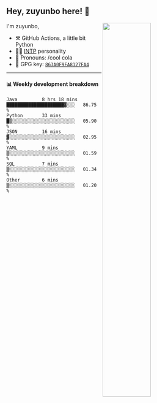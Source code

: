 

## Hey, zuyunbo here! :wave: 
[<img align="right" width="50%" src="https://github-readme-stats.vercel.app/api?username=zuyunbo&theme=dark&show_icons=true">](https://metrics.lecoq.io/ouuan?template=classic)

I'm zuyunbo,

-   :hammer_and_pick: GitHub Actions, a little bit Python
-   :man_scientist: [INTP](https://www.16personalities.com/profiles/3302586f07ca3) personality
-   :man: Pronouns: /cool cola
-   :key: GPG key: [`863A0F9FA8127FA4`](https://github.com/zuyunbo.gpg)

---

#### :bar_chart: Weekly development breakdown
<!--START_SECTION:waka-->

```text
Java         8 hrs 18 mins   █████████████████████▓░░░   86.75 %
Python       33 mins         █▒░░░░░░░░░░░░░░░░░░░░░░░   05.90 %
JSON         16 mins         ▓░░░░░░░░░░░░░░░░░░░░░░░░   02.95 %
YAML         9 mins          ▒░░░░░░░░░░░░░░░░░░░░░░░░   01.59 %
SQL          7 mins          ▒░░░░░░░░░░░░░░░░░░░░░░░░   01.34 %
Other        6 mins          ▒░░░░░░░░░░░░░░░░░░░░░░░░   01.20 %
```

<!--END_SECTION:waka-->

